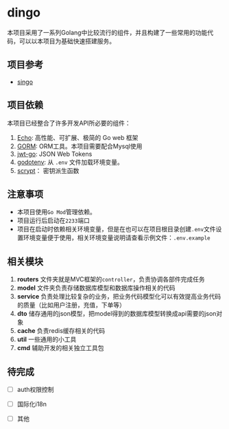 # dingo
本项目采用了一系列Golang中比较流行的组件，并且构建了一些常用的功能代码，可以以本项目为基础快速搭建服务。

## 项目参考
- [singo](https://github.com/caviare/singo)

## 项目依赖

本项目已经整合了许多开发API所必要的组件：

1. [Echo](https://echo.labstack.com/): 高性能、可扩展、极简的 Go web 框架 
2. [GORM](https://gorm.io/zh_CN/): ORM工具。本项目需要配合Mysql使用
3. [jwt-go](https://github.com/golang-jwt/jwt): JSON Web Tokens
4. [godotenv](https://github.com/joho/godotenv):  从 `.env` 文件加载环境变量。
5. [scrypt](https://pkg.go.dev/golang.org/x/crypto@v0.0.0-20210921155107-089bfa567519/scrypt)： 密钥派生函数

## 注意事项

- 本项目使用`Go Mod`管理依赖。
- 项目运行后启动在`2233`端口
- 项目在启动时依赖相关环境变量，但是在也可以在项目根目录创建`.env`文件设置环境变量便于使用，相关环境变量说明请查看示例文件：`.env.example`

## 相关模块

1. **routers** 文件夹就是MVC框架的`controller`，负责协调各部件完成任务
2. **model** 文件夹负责存储数据库模型和数据库操作相关的代码
3. **service** 负责处理比较复杂的业务，把业务代码模型化可以有效提高业务代码的质量（比如用户注册，充值，下单等）
4. **dto** 储存通用的json模型，把model得到的数据库模型转换成api需要的json对象 
5. **cache** 负责redis缓存相关的代码
6. **util** 一些通用的小工具
7. **cmd** 辅助开发的相关独立工具包

## 待完成

- [ ] auth权限控制
- [ ] 国际化i18n
- [ ] 其他


